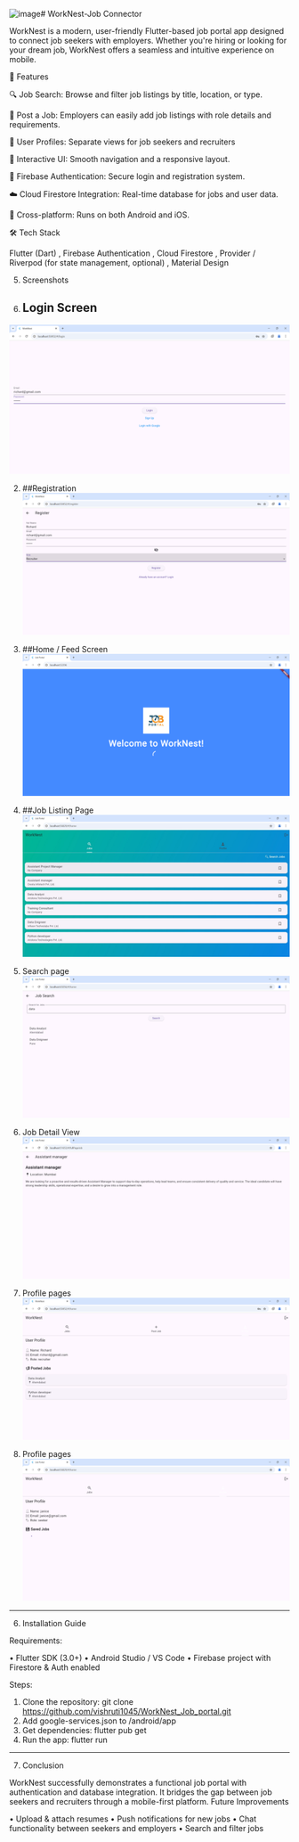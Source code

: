 ![image](https://github.com/user-attachments/assets/f9b7892b-c6f7-4481-abda-81bf26300ec2)# WorkNest-Job Connector

WorkNest is a modern, user-friendly Flutter-based job portal app designed to connect job seekers with employers. Whether you're hiring or looking for your dream job, WorkNest offers a seamless and intuitive experience on mobile.

🚀 Features

🔍 Job Search: Browse and filter job listings by title, location, or type.

🧾 Post a Job: Employers can easily add job listings with role details and requirements.

👤 User Profiles: Separate views for job seekers and recruiters

💬 Interactive UI: Smooth navigation and a responsive layout.

🔐 Firebase Authentication: Secure login and registration system.

☁️ Cloud Firestore Integration: Real-time database for jobs and user data.

📱 Cross-platform: Runs on both Android and iOS.

🛠️ Tech Stack

Flutter (Dart)
, Firebase Authentication
, Cloud Firestore
, Provider / Riverpod (for state management, optional)
, Material Design

5.	Screenshots
   
1.	## Login Screen
![Login](assets/login1.png)
 
2.	##Registration
  ![Register](assets/register.png)
 
3.	##Home / Feed Screen
    ![Home](assets/splash.png)
 
4.	##Job Listing Page
  ![list_job](assets/list.jpg)

6.	Search page
  ![search](assets/search_2.png)
  
7.	Job Detail View
   ![deatil](assets/job_desc.png)
 
8.	Profile pages
  ![profile](assets/rec_pro.png)
 
9.	Profile pages
  ![profile](assets/seek_pro.png)
 
________________________________________
6.	Installation Guide
   
Requirements:

•	Flutter SDK (3.0+)
•	Android Studio / VS Code
•	Firebase project with Firestore & Auth enabled

Steps:

1.	Clone the repository:
git clone https://github.com/vishruti1045/WorkNest_Job_portal.git
2.	Add google-services.json to /android/app
3.	Get dependencies:
flutter pub get
4.	Run the app:
flutter run
________________________________________
7.	Conclusion
   
WorkNest successfully demonstrates a functional job portal with authentication and database integration. It bridges the gap between job seekers and recruiters through a mobile-first platform.
Future Improvements

•	Upload & attach resumes
•	Push notifications for new jobs
•	Chat functionality between seekers and employers
•	Search and filter jobs


